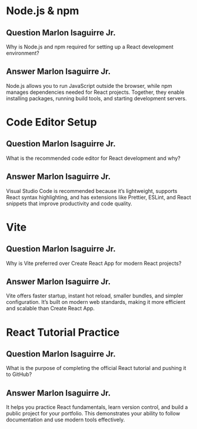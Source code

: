 # Node.js & npm

## Question Marlon Isaguirre Jr.
Why is Node.js and npm required for setting up a React development environment?

## Answer Marlon Isaguirre Jr.
Node.js allows you to run JavaScript outside the browser, while npm manages dependencies needed for React projects. Together, they enable installing packages, running build tools, and starting development servers.




# Code Editor Setup

## Question Marlon Isaguirre Jr.
What is the recommended code editor for React development and why?

## Answer Marlon Isaguirre Jr.
Visual Studio Code is recommended because it’s lightweight, supports React syntax highlighting, and has extensions like Prettier, ESLint, and React snippets that improve productivity and code quality.




# Vite

## Question Marlon Isaguirre Jr.
Why is Vite preferred over Create React App for modern React projects?

## Answer Marlon Isaguirre Jr.
Vite offers faster startup, instant hot reload, smaller bundles, and simpler configuration. It’s built on modern web standards, making it more efficient and scalable than Create React App.




# React Tutorial Practice

## Question Marlon Isaguirre Jr.
What is the purpose of completing the official React tutorial and pushing it to GitHub?

## Answer Marlon Isaguirre Jr.
It helps you practice React fundamentals, learn version control, and build a public project for your portfolio. This demonstrates your ability to follow documentation and use modern tools effectively.
